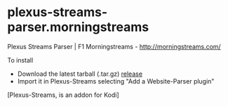 # plexus-streams-parser.morningstreams
Plexus Streams Parser | F1 Morningstreams - http://morningstreams.com/

To install
- Download the latest tarball (.tar.gz) [release](https://github.com/rscm/plexus-streams-parser.morningstreams/releases)
- Import it in Plexus-Streams selecting "Add a Website-Parser plugin"

[Plexus-Streams, is an addon for Kodi]
